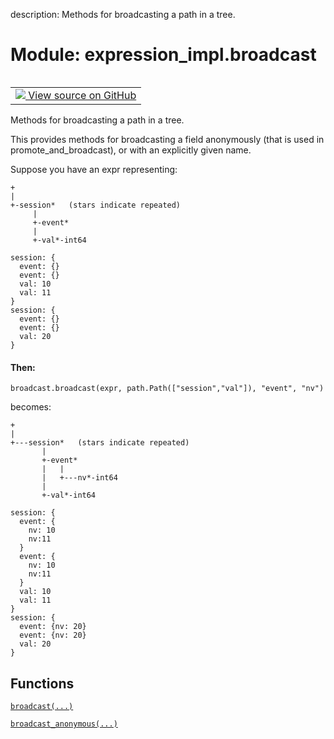 description: Methods for broadcasting a path in a tree.

<div itemscope itemtype="http://developers.google.com/ReferenceObject">
<meta itemprop="name" content="expression_impl.broadcast" />
<meta itemprop="path" content="Stable" />
</div>

# Module: expression_impl.broadcast

<!-- Insert buttons and diff -->

<table class="tfo-notebook-buttons tfo-api nocontent" align="left">
<td>
  <a target="_blank" href="https://github.com/google/struct2tensor/blob/master/struct2tensor/expression_impl/broadcast.py">
    <img src="https://www.tensorflow.org/images/GitHub-Mark-32px.png" />
    View source on GitHub
  </a>
</td>
</table>



Methods for broadcasting a path in a tree.


This provides methods for broadcasting a field anonymously (that is used in
promote_and_broadcast), or with an explicitly given name.

Suppose you have an expr representing:

```
+
|
+-session*   (stars indicate repeated)
     |
     +-event*
     |
     +-val*-int64

session: {
  event: {}
  event: {}
  val: 10
  val: 11
}
session: {
  event: {}
  event: {}
  val: 20
}
```

#### Then:



```
broadcast.broadcast(expr, path.Path(["session","val"]), "event", "nv")
```

becomes:

```
+
|
+---session*   (stars indicate repeated)
       |
       +-event*
       |   |
       |   +---nv*-int64
       |
       +-val*-int64

session: {
  event: {
    nv: 10
    nv:11
  }
  event: {
    nv: 10
    nv:11
  }
  val: 10
  val: 11
}
session: {
  event: {nv: 20}
  event: {nv: 20}
  val: 20
}
```

## Functions

[`broadcast(...)`](../expression_impl/broadcast/broadcast.md)

[`broadcast_anonymous(...)`](../expression_impl/broadcast/broadcast_anonymous.md)
